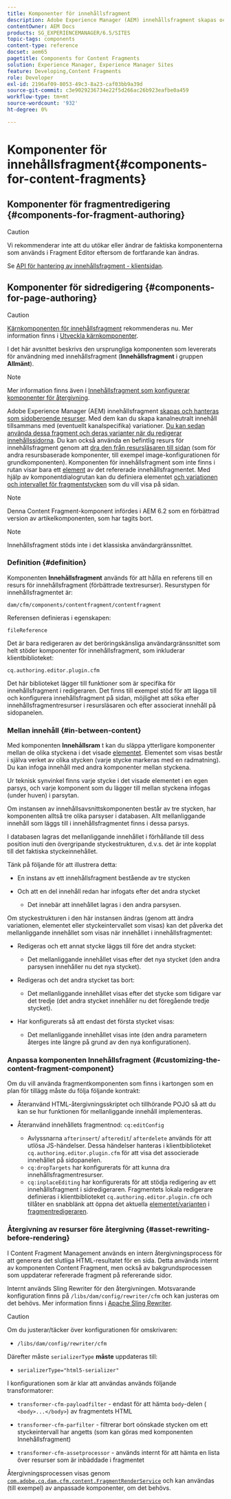```yaml
---
title: Komponenter för innehållsfragment
description: Adobe Experience Manager (AEM) innehållsfragment skapas och hanteras som sidoberoende resurser
contentOwner: AEM Docs
products: SG_EXPERIENCEMANAGER/6.5/SITES
topic-tags: components
content-type: reference
docset: aem65
pagetitle: Components for Content Fragments
solution: Experience Manager, Experience Manager Sites
feature: Developing,Content Fragments
role: Developer
exl-id: 2196af09-8053-49c3-8a23-caf03bb9a39d
source-git-commit: c3e9029236734e22f5d266ac26b923eafbe0a459
workflow-type: tm+mt
source-wordcount: '932'
ht-degree: 0%

---
```


# Komponenter för innehållsfragment{#components-for-content-fragments}

## Komponenter för fragmentredigering {#components-for-fragment-authoring}

>[!CAUTION]
>
>Vi rekommenderar inte att du utökar eller ändrar de faktiska komponenterna som används i Fragment Editor eftersom de fortfarande kan ändras.

Se [API för hantering av innehållsfragment - klientsidan](/help/sites-developing/customizing-content-fragments.md#the-content-fragment-management-api-client-side).

## Komponenter för sidredigering {#components-for-page-authoring}

>[!CAUTION]
>
>[Kärnkomponenten för innehållsfragment](https://experienceleague.adobe.com/docs/experience-manager-core-components/using/wcm-components/content-fragment-component.html) rekommenderas nu. Mer information finns i [Utveckla kärnkomponenter](https://experienceleague.adobe.com/docs/experience-manager-core-components/using/developing/overview.html).
>
>I det här avsnittet beskrivs den ursprungliga komponenten som levererats för användning med innehållsfragment (**Innehållsfragment** i gruppen **Allmänt**).

>[!NOTE]
>
>Mer information finns även i [Innehållsfragment som konfigurerar komponenter för återgivning](/help/sites-developing/content-fragments-config-components-rendering.md).

Adobe Experience Manager (AEM) innehållsfragment [skapas och hanteras som sidoberoende resurser](/help/assets/content-fragments/content-fragments.md). Med dem kan du skapa kanalneutralt innehåll tillsammans med (eventuellt kanalspecifika) variationer. [Du kan sedan använda dessa fragment och deras varianter när du redigerar innehållssidorna](/help/sites-authoring/content-fragments.md). Du kan också använda en befintlig resurs för innehållsfragment genom att [dra den från resursläsaren till sidan](/help/sites-authoring/content-fragments.md#adding-a-content-fragment-to-your-page) (som för andra resursbaserade komponenter, till exempel image-konfigurationen för grundkomponenten). Komponenten för innehållsfragment som inte finns i rutan visar bara ett [element](/help/assets/content-fragments/content-fragments.md#constituent-parts-of-a-content-fragment) av det refererade innehållsfragmentet. Med hjälp av komponentdialogrutan kan du definiera elementet [och variationen och intervallet för fragmentstycken](/help/assets/content-fragments/content-fragments.md#constituent-parts-of-a-content-fragment) som du vill visa på sidan.

>[!NOTE]
>
>Denna Content Fragment-komponent infördes i AEM 6.2 som en förbättrad version av artikelkomponenten, som har tagits bort.

>[!NOTE]
>
>Innehållsfragment stöds inte i det klassiska användargränssnittet.

### Definition {#definition}

Komponenten **Innehållsfragment** används för att hålla en referens till en resurs för innehållsfragment (förbättrade textresurser). Resurstypen för innehållsfragmentet är:

`dam/cfm/components/contentfragment/contentfragment`

Referensen definieras i egenskapen:

`fileReference`

Det är bara redigeraren av det beröringskänsliga användargränssnittet som helt stöder komponenter för innehållsfragment, som inkluderar klientbiblioteket:

`cq.authoring.editor.plugin.cfm`

Det här biblioteket lägger till funktioner som är specifika för innehållsfragment i redigeraren. Det finns till exempel stöd för att lägga till och konfigurera innehållsfragment på sidan, möjlighet att söka efter innehållsfragmentresurser i resursläsaren och efter associerat innehåll på sidopanelen.

### Mellan innehåll {#in-between-content}

Med komponenten **Innehållsram** t kan du släppa ytterligare komponenter mellan de olika styckena i det visade [elementet](/help/assets/content-fragments/content-fragments.md#constituent-parts-of-a-content-fragment). Elementet som visas består i själva verket av olika stycken (varje stycke markeras med en radmatning). Du kan infoga innehåll med andra komponenter mellan styckena.

Ur teknisk synvinkel finns varje stycke i det visade elementet i en egen parsys, och varje komponent som du lägger till mellan styckena infogas (under huven) i parsytan.

Om instansen av innehållsavsnittskomponenten består av tre stycken, har komponenten alltså tre olika parsyser i databasen. Allt mellanliggande innehåll som läggs till i innehållsfragmentet finns i dessa parsys.

I databasen lagras det mellanliggande innehållet i förhållande till dess position inuti den övergripande styckestrukturen, d.v.s. det är inte kopplat till det faktiska styckeinnehållet.

Tänk på följande för att illustrera detta:

* En instans av ett innehållsfragment bestående av tre stycken
* Och att en del innehåll redan har infogats efter det andra stycket

   * Det innebär att innehållet lagras i den andra parsysen.

Om styckestrukturen i den här instansen ändras (genom att ändra variationen, elementet eller styckeintervallet som visas) kan det påverka det mellanliggande innehållet som visas när innehållet i innehållsfragmentet:

* Redigeras och ett annat stycke läggs till före det andra stycket:

   * Det mellanliggande innehållet visas efter det nya stycket (den andra parsysen innehåller nu det nya stycket).

* Redigeras och det andra stycket tas bort:

   * Det mellanliggande innehållet visas efter det stycke som tidigare var det tredje (det andra stycket innehåller nu det föregående tredje stycket).

* Har konfigurerats så att endast det första stycket visas:

   * Det mellanliggande innehållet visas inte (den andra parametern återges inte längre på grund av den nya konfigurationen).

### Anpassa komponenten Innehållsfragment {#customizing-the-content-fragment-component}

Om du vill använda fragmentkomponenten som finns i kartongen som en plan för tillägg måste du följa följande kontrakt:

* Återanvänd HTML-återgivningsskriptet och tillhörande POJO så att du kan se hur funktionen för mellanliggande innehåll implementeras.
* Återanvänd innehållets fragmentnod: `cq:editConfig`

   * Avlyssnarna `afterinsert`/ `afteredit`/ `afterdelete` används för att utlösa JS-händelser. Dessa händelser hanteras i klientbiblioteket `cq.authoring.editor.plugin.cfm` för att visa det associerade innehållet på sidopanelen.
   * `cq:dropTargets` har konfigurerats för att kunna dra innehållsfragmentresurser.
   * `cq:inplaceEditing` har konfigurerats för att stödja redigering av ett innehållsfragment i sidredigeraren. Fragmentets lokala redigerare definieras i klientbiblioteket `cq.authoring.editor.plugin.cfm` och tillåter en snabblänk att öppna det aktuella [elementet/varianten](/help/assets/content-fragments/content-fragments.md#constituent-parts-of-a-content-fragment) i [fragmentredigeraren](/help/assets/content-fragments/content-fragments-variations.md).

### Återgivning av resurser före återgivning {#asset-rewriting-before-rendering}

I Content Fragment Management används en intern återgivningsprocess för att generera det slutliga HTML-resultatet för en sida. Detta används internt av komponenten Content Fragment, men också av bakgrundsprocessen som uppdaterar refererade fragment på refererande sidor.

Internt används Sling Rewriter för den återgivningen. Motsvarande konfiguration finns på `/libs/dam/config/rewriter/cfm` och kan justeras om det behövs. Mer information finns i [Apache Sling Rewriter](https://sling.apache.org/documentation/bundles/output-rewriting-pipelines-org-apache-sling-rewriter.html).

>[!CAUTION]
>
>Om du justerar/täcker över konfigurationen för omskrivaren:
>
>* `/libs/dam/config/rewriter/cfm`
>
>Därefter måste `serializerType` **måste** uppdateras till:
>
>* `serializerType="html5-serializer"`

I konfigurationen som är klar att användas används följande transformatorer:

* `transformer-cfm-payloadfilter` - endast för att hämta `body`-delen ( `<body>...</body>`) av fragmentets HTML

* `transformer-cfm-parfilter` - filtrerar bort oönskade stycken om ett styckeintervall har angetts (som kan göras med komponenten Innehållsfragment)
* `transformer-cfm-assetprocessor` - används internt för att hämta en lista över resurser som är inbäddade i fragmentet

Återgivningsprocessen visas genom [`com.adobe.cq.dam.cfm.content.FragmentRenderService`](https://developer.adobe.com/experience-manager/reference-materials/6-5/javadoc/com/adobe/cq/dam/cfm/ContentFragment.html) och kan användas (till exempel) av anpassade komponenter, om det behövs.
